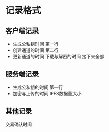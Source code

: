 # 记录格式

## 客户端记录

* 生成公私钥时间 第一行
* 创建通道的时间 第二行
* 更新通道的时间  下载与解密的时间 接下来全部

## 服务端记录

* 生成公私钥的时间 第一行
* 加密与上传的时间  IPFS数据量大小 

## 其他记录

交易确认时间

